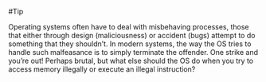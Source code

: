 #Tip 

Operating systems often have to deal with misbehaving processes, those that either through design (maliciousness) or accident (bugs) attempt to do something that they shouldn’t. In modern systems, the way the OS tries to handle such malfeasance is to simply terminate the offender. One strike and you’re out! Perhaps brutal, but what else should the OS do when you try to access memory illegally or execute an illegal instruction?
